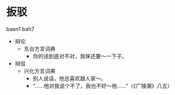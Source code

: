 # 扳驳
baen1 bah7
+ 辩论
  * 东台方言词典
    - 你的话到底对不对，我俫还要～一下子。
+ 辩驳
  * 兴化方言词典
    - 别人说话，他总喜欢跟人家～。
    - “……他对我说个不了，我也不好～他……”（《广陵潮》八五）
